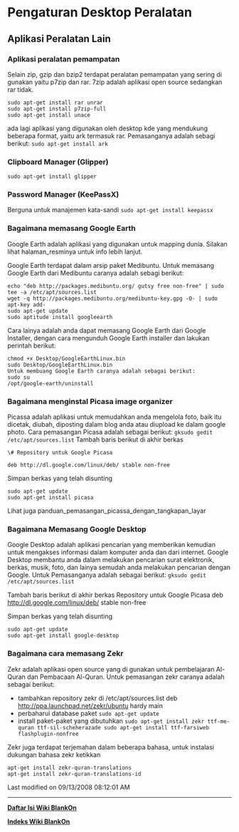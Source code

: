 # Pengaturan Desktop Peralatan

## Aplikasi Peralatan Lain
### Aplikasi peralatan pemampatan

Selain zip, gzip dan bzip2 terdapat peralatan pemampatan yang sering di gunakan yaitu ​p7zip dan ​rar. 7zip adalah aplikasi open source sedangkan rar 
tidak.

```
sudo apt-get install rar unrar
sudo apt-get install p7zip-full
sudo apt-get install unace
```

ada lagi aplikasi yang digunakan oleh desktop kde yang mendukung beberapa
format, yaitu ark termasuk rar. Pemasanganya adalah sebagi berikut:
`sudo apt-get install ark`

### Clipboard Manager (Glipper)
`sudo apt-get install glipper`

### Password Manager (KeePassX)
Berguna untuk manajemen kata-sandi
`sudo apt-get install keepassx`

### Bagaimana memasang Google Earth
Google Earth adalah aplikasi yang digunakan untuk mapping dunia. Silakan lihat
​halaman_resminya untuk info lebih lanjut.

Google Earth terdapat dalam arsip paket Medibuntu. Untuk memasang Google Earth
dari Medibuntu caranya adalah sebagi berikut:

```
echo "deb http://packages.medibuntu.org/ gutsy free non-free" | sudo tee -a /etc/apt/sources.list
wget -q http://packages.medibuntu.org/medibuntu-key.gpg -O- | sudo apt-key add-
sudo apt-get update
sudo aptitude install googleearth
```

Cara lainya adalah anda dapat memasang Google Earth dari Google Installer,
dengan cara mengunduh Google Earth installer dan lakukan perintah berikut:

```
chmod +x Desktop/GoogleEarthLinux.bin
sudo Desktop/GoogleEarthLinux.bin
Untuk membuang Google Earth caranya adalah sebagai berikut:
sudo su
/opt/google-earth/uninstall
```

### Bagaimana menginstal Picasa image organizer
Picassa adalah aplikasi untuk memudahkan anda mengelola foto, baik itu dicetak, diubah, diposting dalam blog anda atau diupload ke dalam google 
photo. Cara pemasangan Picasa adalah sebagai berikut: `gksudo gedit /etc/apt/sources.list`
Tambah baris berikut di akhir berkas

	\# Repository untuk Google Picasa

	deb http://dl.google.com/linux/deb/ stable non-free

Simpan berkas yang telah disunting
```
sudo apt-get update
sudo apt-get install picasa
```
Lihat juga ​panduan_pemasangan_picassa_dengan_tangkapan_layar

### Bagaimana Memasang Google Desktop
Google Desktop adalah aplikasi pencarian yang memberikan kemudian untuk mengakses informasi dalam komputer anda dan dari internet. Google Desktop 
membantu anda dalam melakukan pencarian surat elektronik, berkas, musik, foto, dan lainya semudah anda melakukan pencarian dengan Google. Untuk 
Pemasanganya adalah sebagai berikut: `gksudo gedit /etc/apt/sources.list`

Tambah baris berikut di akhir berkas  Repository untuk Google Picasa
	deb http://dl.google.com/linux/deb/ stable non-free

Simpan berkas yang telah disunting

```
sudo apt-get update
sudo apt-get install google-desktop
```

### Bagaimana cara memasang Zekr
Zekr adalah aplikasi open source yang di gunakan untuk pembelajaran Al-Quran dan Pembacaan Al-Quran. Untuk pemasangan zekr caranya adalah sebagai 
berikut:

   * tambahkan repository zekr di /etc/apt/sources.list
     deb http://ppa.launchpad.net/zekr/ubuntu hardy main
   * perbaharui database paket
     `sudo apt-get update`
   * install paket-paket yang dibutuhkan
	```
 	sudo apt-get install zekr ttf-me-quran ttf-sil-scheherazade
     	sudo apt-get install ttf-farsiweb flashplugin-nonfree
	```

Zekr juga terdapat terjemahan dalam beberapa bahasa, untuk instalasi dukungan bahasa zekr ketikkan

```
apt-get install zekr-quran-translations
apt-get install zekr-quran-translations-id
```
Last modified on 09/13/2008 08:12:01 AM


---
[**Daftar Isi Wiki BlankOn**](/wiki/DaftarIsi/index.html)
 
[**Indeks Wiki BlankOn**](/wiki/Indeks.html)



